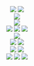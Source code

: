 
<p align="center">
<img src="https://img.shields.io/badge/python-3670A0?style=for-the-badge&logo=python&logoColor=ffdd54">
<img src="https://cdn.7tv.app/emote/65499c7fcf586d12ce2eceb0/1x.webp">
<br>
<img src="https://cdn.7tv.app/emote/65a5fa344ccf31a33fcee93d/4x.webp">  
<br>
<img src="https://cdn.7tv.app/emote/66269008846f061542d540d5/4x.webp">  
<br>
<img src="https://cdn.7tv.app/emote/642dc033d5322886daf71810/4x.webp"> 
<img src="https://cdn.7tv.app/emote/65704fcd3e9b1ba89607c44e/4x.webp"> 
<img src="https://cdn.7tv.app/emote/66852fbe7d8fadee7d783bc3/4x.webp"> 
<br>
<img src="https://cdn.7tv.app/emote/667fbb05641c6484d9e78a60/4x.webp"> 
<br>
<img src="https://cdn.7tv.app/emote/65bc5278eefefccee6b62a0f/4x.webp">  
<img src="https://cdn.7tv.app/emote/664631dd08e33d78b46c92d6/4x.webp"> 
<br>
<img src="https://cdn.7tv.app/emote/65759cef726dad15bdaf1323/4x.webp"> 
<img src="https://cdn.7tv.app/emote/65759cef726dad15bdaf1323/4x.webp"> 
<br>
<img src="https://cdn.7tv.app/emote/63b60f22d12c9b3aff91d416/3x.webp"> 
<img src="https://cdn.7tv.app/emote/665c6fa7a4cae22f82d8ed29/4x.webp"> 
<img src="https://cdn.7tv.app/emote/63b60f22d12c9b3aff91d416/3x.webp"> 
</p>
